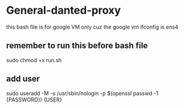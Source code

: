 # General-danted-proxy

this bash file is for google VM only cuz the google vm ifconfig is ens4

## remember to run this before bash file 
sudo chmod +x run.sh

## add user
sudo useradd -M -s /usr/sbin/nologin -p $(openssl passwd -1 {PASSWORD}) {USER}
